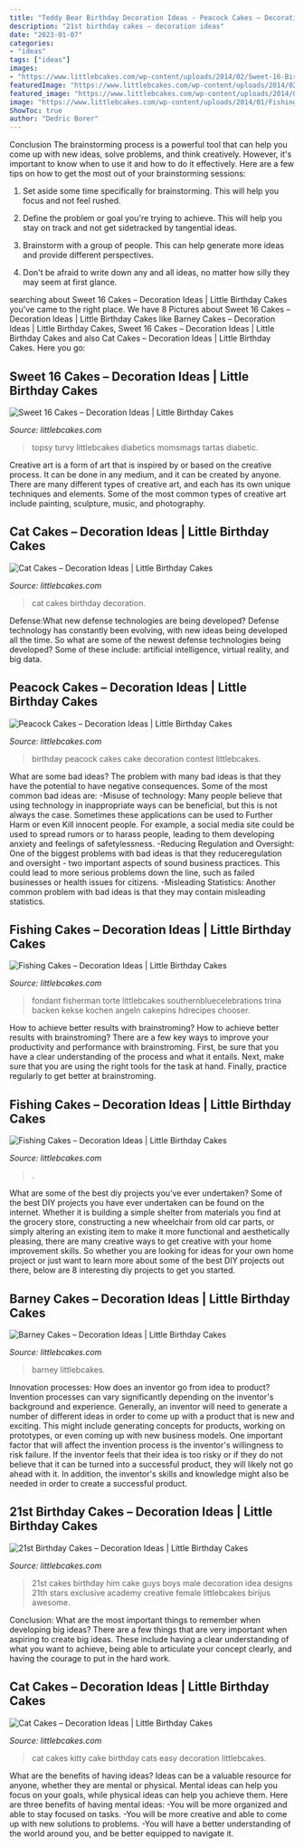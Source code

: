 ```yaml
---
title: "Teddy Bear Birthday Decoration Ideas - Peacock Cakes – Decoration Ideas"
description: "21st birthday cakes – decoration ideas"
date: "2023-01-07"
categories:
- "ideas"
tags: ["ideas"]
images:
- "https://www.littlebcakes.com/wp-content/uploads/2014/02/Sweet-16-Birthday-Cake.jpg"
featuredImage: "https://www.littlebcakes.com/wp-content/uploads/2014/02/Peacock-Birthday-Cakes.jpg"
featured_image: "https://www.littlebcakes.com/wp-content/uploads/2014/01/Fishing-Cakes-Images-768x1024.jpg"
image: "https://www.littlebcakes.com/wp-content/uploads/2014/01/Fishing-Cakes.jpg"
ShowToc: true
author: "Dedric Borer"
---
```



Conclusion
The brainstorming process is a powerful tool that can help you come up with new ideas, solve problems, and think creatively. However, it's important to know when to use it and how to do it effectively. Here are a few tips on how to get the most out of your brainstorming sessions:
1. Set aside some time specifically for brainstorming. This will help you focus and not feel rushed.

2. Define the problem or goal you're trying to achieve. This will help you stay on track and not get sidetracked by tangential ideas.

3. Brainstorm with a group of people. This can help generate more ideas and provide different perspectives.

4. Don't be afraid to write down any and all ideas, no matter how silly they may seem at first glance.

	

		
searching about Sweet 16 Cakes – Decoration Ideas | Little Birthday Cakes you've came to the right place. We have 8 Pictures about Sweet 16 Cakes – Decoration Ideas | Little Birthday Cakes like Barney Cakes – Decoration Ideas | Little Birthday Cakes, Sweet 16 Cakes – Decoration Ideas | Little Birthday Cakes and also Cat Cakes – Decoration Ideas | Little Birthday Cakes. Here you go:
		
    
## Sweet 16 Cakes – Decoration Ideas | Little Birthday Cakes

<img loading=lazy src="https://www.littlebcakes.com/wp-content/uploads/2014/02/Sweet-16-Birthday-Cake.jpg" onerror="this.onerror=null;this.src='https://tse1.mm.bing.net/th?id=OIP.0dkJDj5mHY0mZkfoAQmQ6gHaJ6&amp;pid=15.1';" alt="Sweet 16 Cakes – Decoration Ideas | Little Birthday Cakes">

_Source: littlebcakes.com_

>topsy turvy littlebcakes diabetics momsmags tartas diabetic. 

	

Creative art is a form of art that is inspired by or based on the creative process. It can be done in any medium, and it can be created by anyone. There are many different types of creative art, and each has its own unique techniques and elements. Some of the most common types of creative art include painting, sculpture, music, and photography.

    
## Cat Cakes – Decoration Ideas | Little Birthday Cakes

<img loading=lazy src="https://www.littlebcakes.com/wp-content/uploads/2014/01/Cat-Birthday-Cakes-Pictures.jpg" onerror="this.onerror=null;this.src='https://tse1.mm.bing.net/th?id=OIP.IlstBi70628Tow1VUH3CuwHaJ3&amp;pid=15.1';" alt="Cat Cakes – Decoration Ideas | Little Birthday Cakes">

_Source: littlebcakes.com_

>cat cakes birthday decoration. 

	

Defense:What new defense technologies are being developed?
Defense technology has constantly been evolving, with new ideas being developed all the time. So what are some of the newest defense technologies being developed? Some of these include: artificial intelligence, virtual reality, and big data.

    
## Peacock Cakes – Decoration Ideas | Little Birthday Cakes

<img loading=lazy src="https://www.littlebcakes.com/wp-content/uploads/2014/02/Peacock-Birthday-Cakes.jpg" onerror="this.onerror=null;this.src='https://tse3.mm.bing.net/th?id=OIP.-4w5X58F-GhoOOLL7WWvFAHaLG&amp;pid=15.1';" alt="Peacock Cakes – Decoration Ideas | Little Birthday Cakes">

_Source: littlebcakes.com_

>birthday peacock cakes cake decoration contest littlebcakes. 

	

What are some bad ideas?
The problem with many bad ideas is that they have the potential to have negative consequences. Some of the most common bad ideas are: 
-Misuse of technology: Many people believe that using technology in inappropriate ways can be beneficial, but this is not always the case. Sometimes these applications can be used to Further Harm or even Kill innocent people. For example, a social media site could be used to spread rumors or to harass people, leading to them developing anxiety and feelings of safetylessness. 
-Reducing Regulation and Oversight: One of the biggest problems with bad ideas is that they reduceregulation and oversight - two important aspects of sound business practices. This could lead to more serious problems down the line, such as failed businesses or health issues for citizens. 
-Misleading Statistics: Another common problem with bad ideas is that they may contain misleading statistics.

    
## Fishing Cakes – Decoration Ideas | Little Birthday Cakes

<img loading=lazy src="https://www.littlebcakes.com/wp-content/uploads/2014/01/Fishing-Cakes-Images-768x1024.jpg" onerror="this.onerror=null;this.src='https://tse4.mm.bing.net/th?id=OIP.S3wlJN5qLFvpB1LYeXJyMwHaJ4&amp;pid=15.1';" alt="Fishing Cakes – Decoration Ideas | Little Birthday Cakes">

_Source: littlebcakes.com_

>fondant fisherman torte littlebcakes southernbluecelebrations trina backen kekse kochen angeln cakepins hdrecipes chooser. 

	

How to achieve better results with brainstroming?
How to achieve better results with brainstroming? There are a few key ways to improve your productivity and performance with brainstroming. First, be sure that you have a clear understanding of the process and what it entails. Next, make sure that you are using the right tools for the task at hand. Finally, practice regularly to get better at brainstroming.

    
## Fishing Cakes – Decoration Ideas | Little Birthday Cakes

<img loading=lazy src="https://www.littlebcakes.com/wp-content/uploads/2014/01/Fishing-Cakes.jpg" onerror="this.onerror=null;this.src='https://tse2.mm.bing.net/th?id=OIP.1tL40IB1MzU2xE_QJQ32zgHaJ4&amp;pid=15.1';" alt="Fishing Cakes – Decoration Ideas | Little Birthday Cakes">

_Source: littlebcakes.com_

>. 

	

What are some of the best diy projects you’ve ever undertaken?
Some of the best DIY projects you have ever undertaken can be found on the internet. Whether it is building a simple shelter from materials you find at the grocery store, constructing a new wheelchair from old car parts, or simply altering an existing item to make it more functional and aesthetically pleasing, there are many creative ways to get creative with your home improvement skills. So whether you are looking for ideas for your own home project or just want to learn more about some of the best DIY projects out there, below are 8 interesting diy projects to get you started.

    
## Barney Cakes – Decoration Ideas | Little Birthday Cakes

<img loading=lazy src="https://www.littlebcakes.com/wp-content/uploads/2014/01/Barney-Cake-Ideas-643x1024.jpg" onerror="this.onerror=null;this.src='https://tse4.mm.bing.net/th?id=OIP.lexI2QQZDnM-7YPboBgdswHaLy&amp;pid=15.1';" alt="Barney Cakes – Decoration Ideas | Little Birthday Cakes">

_Source: littlebcakes.com_

>barney littlebcakes. 

	

Innovation processes: How does an inventor go from idea to product?
Invention processes can vary significantly depending on the inventor's background and experience. Generally, an inventor will need to generate a number of different ideas in order to come up with a product that is new and exciting. This might include generating concepts for products, working on prototypes, or even coming up with new business models.
One important factor that will affect the invention process is the inventor's willingness to risk failure. If the inventor feels that their idea is too risky or if they do not believe that it can be turned into a successful product, they will likely not go ahead with it. In addition, the inventor's skills and knowledge might also be needed in order to create a successful product.

    
## 21st Birthday Cakes – Decoration Ideas | Little Birthday Cakes

<img loading=lazy src="https://www.littlebcakes.com/wp-content/uploads/2014/02/21st-Birthday-Cakes-Ideas-1024x768.jpg" onerror="this.onerror=null;this.src='https://tse1.mm.bing.net/th?id=OIP.HsSGV4GfjytRJmGV4J7c_QHaFj&amp;pid=15.1';" alt="21st Birthday Cakes – Decoration Ideas | Little Birthday Cakes">

_Source: littlebcakes.com_

>21st cakes birthday him cake guys boys male decoration idea designs 21th stars exclusive academy creative female littlebcakes birijus awesome. 

	

Conclusion: What are the most important things to remember when developing big ideas?
There are a few things that are very important when aspiring to create big ideas. These include having a clear understanding of what you want to achieve, being able to articulate your concept clearly, and having the courage to put in the hard work.

    
## Cat Cakes – Decoration Ideas | Little Birthday Cakes

<img loading=lazy src="https://www.littlebcakes.com/wp-content/uploads/2014/01/Kitty-Cat-Cakes.jpg" onerror="this.onerror=null;this.src='https://tse1.mm.bing.net/th?id=OIP.O5KK-Yqo4YLdRTXdq0P86AHaJ-&amp;pid=15.1';" alt="Cat Cakes – Decoration Ideas | Little Birthday Cakes">

_Source: littlebcakes.com_

>cat cakes kitty cake birthday cats easy decoration littlebcakes. 

	

What are the benefits of having ideas?
Ideas can be a valuable resource for anyone, whether they are mental or physical. Mental ideas can help you focus on your goals, while physical ideas can help you achieve them. Here are three benefits of having mental ideas: 
-You will be more organized and able to stay focused on tasks. 
-You will be more creative and able to come up with new solutions to problems. 
-You will have a better understanding of the world around you, and be better equipped to navigate it.

